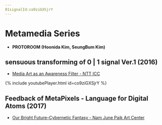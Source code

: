 ```yaml
---
01signalId:co9ziGXSjrY
---
```


# Metamedia Series
 * **PROTOROOM (Hoonida Kim, SeungBum Kim)**


## sensuous transforming of 0 | 1 signal Ver.1 (2016)
 * [Media Art as an Awareness Filter - NTT ICC](http://www.ntticc.or.jp/en/exhibitions/2016/icc-kids-program-2016-media-art-as-an-awareness-filter/)

{% include youtubePlayer.html id=co9ziGXSjrY %}


## Feedback of MetaPixels - Language for Digital Atoms (2017)
 * [Our Bright Future–Cybernetic Fantasy - Nam June Paik Art Center](https://njpac-en.ggcf.kr/archives/exhibit/cybernetic-fantasy?term=10)
